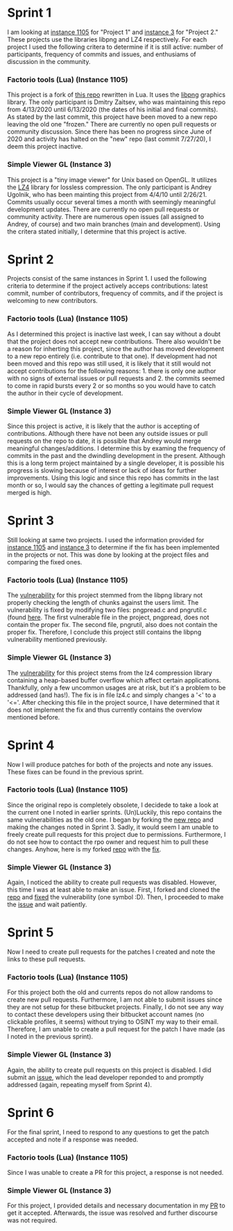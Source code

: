 # Sprint 1
I am looking at [instance 1105](https://bitbucket.org/hhrhhr/factorio-tools-lua/src/master/) for "Project 1" and [instance 3](https://bitbucket.org/andreyu/simple-viewer-gl/src/master/) for "Project 2." These projects use the libraries libpng and LZ4 respectively. For each project I used the following critera to determine if it is still active: number of participants, frequency of commits and issues, and enthusiams of discussion in the community.

### Factorio tools (Lua) (Instance 1105)
This project is a fork of [this repo](https://github.com/KirkMcDonald/factorio-tools) rewritten in Lua. It uses the [libpng](https://github.com/glennrp/libpng) graphics library. The only participant is Dmitry Zaitsev, who was maintaining this repo from 4/13/2020 until 6/13/2020 (the dates of his initial and final commits). As stated by the last commit, this project have been moved to a new repo leaving the old one "frozen." There are currently no open pull requests or community discussion. Since there has been no progress since June of 2020 and activity has halted on the "new" repo (last commit 7/27/20), I deem this project inactive.

### Simple Viewer GL (Instance 3)
This project is a "tiny image viewer" for Unix based on OpenGL. It utilizes the [LZ4](https://github.com/lz4/lz4) library for lossless compression. The only participant is Andrey Ugolnik, who has been mainting this project from 4/4/10 until 2/26/21. Commits usually occur several times a month with seemingly meaningful development updates. There are currently no open pull requests or community activity. There are numerous open issues (all assigned to Andrey, of course) and two main branches (main and development). Using the critera stated initially, I determine that this project is active.

# Sprint 2
Projects consist of the same instances in Sprint 1. I used the following criteria to determine if the project actively acceps contributions: latest commit, number of contributors, frequency of commits, and if the project is welcoming to new contributors.

### Factorio tools (Lua) (Instance 1105)
As I determined this project is inactive last week, I can say without a doubt that the project does not accept new contributions. There also wouldn't be a reason for inherting this project, since the author has moved development to a new repo entirely (i.e. contribute to that one). If development had not been moved and this repo was still used, it is likely that it still would not accept contributions for the following reasons: 1. there is only one author with no signs of external issues or pull requests and 2. the commits seemed to come in rapid bursts every 2 or so months so you would have to catch the author in their cycle of development.

### Simple Viewer GL (Instance 3)
Since this project is active, it is likely that the author is accepting of contributions. Although there have not been any outside issues or pull requests on the repo to date, it is possible that Andrey would merge meaningful changes/additions. I determine this by examing the frequency of commits in the past and the dwindling development in the present. Although this is a long term project maintained by a single developer, it is possible his progress is slowing because of interest or lack of ideas for further improvements. Using this logic and since this repo has commits in the last month or so, I would say the chances of getting a legitimate pull request merged is high.

# Sprint 3
Still looking at same two projects. I used the information provided for [instance 1105](https://davidalanreid.github.io/output/347538efbdc21b8df684ebd92d37400b3ce85d55/vulnerable.hack.html) and [instance 3](https://davidalanreid.github.io/output/d7cad81093cd805110291f84d64d385557d0ffba/vulnerable.hack.html) to determine if the fix has been implemented in the projects or not. This was done by looking at the project files and comparing the fixed ones.

### Factorio tools (Lua) (Instance 1105)
The [vulnerability](https://cve.mitre.org/cgi-bin/cvename.cgi?name=CVE-2017-12652) for this project stemmed from the libpng library not properly checking the length of chunks against the users limit. The vulnerability is fixed by modifying two files: pngpread.c and pngrutil.c (found [here](https://github.com/glennrp/libpng/commit/347538efbdc21b8df684ebd92d37400b3ce85d55). The first vulnerable file in the project, pngpread, does not contain the proper fix. The second file, pngrutil, also does not contain the proper fix. Therefore, I conclude this project still contains the libpng vulnerability mentioned previously.

### Simple Viewer GL (Instance 3)
The [vulnerability](https://cve.mitre.org/cgi-bin/cvename.cgi?name=2019-17543) for this project stems from the lz4 compression library containing a heap-based buffer overflow which affect certain applications. Thankfully, only a few uncommon usages are at risk, but it's a problem to be addressed (and has!). The fix is in file lz4.c and simply changes a '<' to a '<='. After checking this file in the project source, I have determined that it does not implement the fix and thus currently contains the overvlow mentioned before.

# Sprint 4
Now I will produce patches for both of the projects and note any issues. These fixes can be found in the previous sprint.

### Factorio tools (Lua) (Instance 1105)
Since the original repo is completely obsolete, I decidede to take a look at the current one I noted in earlier sprints. (Un)Luckily, this repo contains the same vulnerabilities as the old one. I began by forking the [new repo](https://bitbucket.org/hhrhhr/factorio-lab-tools/src/master/) and making the changes noted in Sprint 3. Sadly, it would seem I am unable to freely create pull requests for this project due to permissions. Furthermore, I do not see how to contact the rpo owner and request him to pull these changes. Anyhow, here is my forked [repo](https://bitbucket.org/ObsidianSkin/factorio-lab-tools/src/master/) with the [fix](https://bitbucket.org/ObsidianSkin/factorio-lab-tools/commits/da943561fec1fb221af2e3ba7ae89f2257d26d43). 

### Simple Viewer GL (Instance 3)
Again, I noticed the ability to create pull requests was disabled. However, this time I was at least able to make an issue. First, I forked and cloned the [repo](https://bitbucket.org/ObsidianSkin/simple-viewer-gl/src/master/) and [fixed](https://bitbucket.org/ObsidianSkin/simple-viewer-gl/commits/da7a346edf4ae166eeb77eb2f164e50f3884f7a9) the vulnerability (one symbol :D). Then, I proceeded to make the [issue](https://bitbucket.org/andreyu/simple-viewer-gl/issues/25/fixing-off-by-one-error-in-lz4c) and wait patiently.

# Sprint 5
Now I need to create pull requests for the patches I created and note the links to these pull requests.

### Factorio tools (Lua) (Instance 1105)
For this project both the old and currents repos do not allow randoms to create new pull requests. Furthermore, I am not able to submit issues since they are not setup for these bitbucket projects. Finally, I do not see any way to contact these developers using their bitbucket account names (no clickable profiles, it seems) without trying to OSINT my way to their email. Therefore, I am unable to create a pull request for the patch I have made (as I noted in the previous sprint).

### Simple Viewer GL (Instance 3)
Again, the ability to create pull requests on this project is disabled. I did submit an [issue](https://bitbucket.org/andreyu/simple-viewer-gl/issues/25/fixing-off-by-one-error-in-lz4c), which the lead developer reponded to and promptly addressed (again, repeating myself from Sprint 4).

# Sprint 6
For the final sprint, I need to respond to any questions to get the patch accepted and note if a response was needed.

### Factorio tools (Lua) (Instance 1105)
Since I was unable to create a PR for this project, a response is not needed.

### Simple Viewer GL (Instance 3)
For this project, I provided details and necessary documentation in my [PR](https://bitbucket.org/andreyu/simple-viewer-gl/issues/25/fixing-off-by-one-error-in-lz4c) to get it accepted. Afterwards, the issue was resolved and further discourse was not required.
